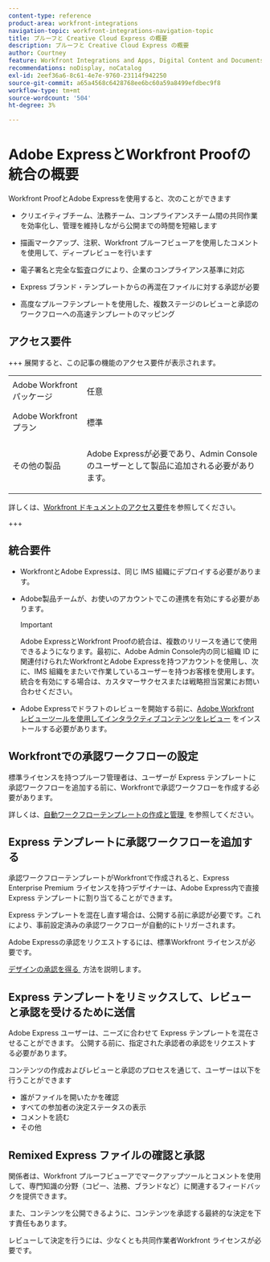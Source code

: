 ```yaml
---
content-type: reference
product-area: workfront-integrations
navigation-topic: workfront-integrations-navigation-topic
title: プルーフと Creative Cloud Express の概要
description: プルーフと Creative Cloud Express の概要
author: Courtney
feature: Workfront Integrations and Apps, Digital Content and Documents
recommendations: noDisplay, noCatalog
exl-id: 2eef36a6-8c61-4e7e-9760-23114f942250
source-git-commit: a65a4568c6428768ee6bc60a59a8499efdbec9f8
workflow-type: tm+mt
source-wordcount: '504'
ht-degree: 3%

---
```


# Adobe ExpressとWorkfront Proofの統合の概要

Workfront ProofとAdobe Expressを使用すると、次のことができます

* クリエイティブチーム、法務チーム、コンプライアンスチーム間の共同作業を効率化し、管理を維持しながら公開までの時間を短縮します

* 描画マークアップ、注釈、Workfront プルーフビューアを使用したコメントを使用して、ディープレビューを行います

* 電子署名と完全な監査ログにより、企業のコンプライアンス基準に対応


* Express ブランド・テンプレートからの再混在ファイルに対する承認が必要

* 高度なプルーフテンプレートを使用した、複数ステージのレビューと承認のワークフローへの高速テンプレートのマッピング

## アクセス要件

+++ 展開すると、この記事の機能のアクセス要件が表示されます。

<table style="table-layout:auto"> 
 <col> 
 <col> 
 <tbody> 
 <tr> 
   <td role="rowheader">Adobe Workfrontパッケージ</td> 
   <td> 
   <p>任意</p> 
   </td> 
  </tr> 
  <tr> 
   <td role="rowheader">Adobe Workfront プラン</td> 
   <td> 
   <p>標準 </p> 
  </td> 
  </tr> 
  <tr> 
   <td role="rowheader">その他の製品</td> 
   <td> 
   <p> Adobe Expressが必要であり、Admin Consoleのユーザーとして製品に追加される必要があります。 </p> </td> 
  </tr>
 </tbody> 
</table>

詳しくは、[Workfront ドキュメントのアクセス要件](/help/quicksilver/administration-and-setup/add-users/access-levels-and-object-permissions/access-level-requirements-in-documentation.md)を参照してください。

+++

## 統合要件

* WorkfrontとAdobe Expressは、同じ IMS 組織にデプロイする必要があります。

* Adobe製品チームが、お使いのアカウントでこの連携を有効にする必要があります。

  >[!IMPORTANT]
  >
  >Adobe ExpressとWorkfront Proofの統合は、複数のリリースを通じて使用できるようになります。最初に、Adobe Admin Console内の同じ組織 ID に関連付けられたWorkfrontとAdobe Expressを持つアカウントを使用し、次に、IMS 組織をまたいで作業しているユーザーを持つお客様を使用します。 統合を有効にする場合は、カスタマーサクセスまたは戦略担当営業にお問い合わせください。

* Adobe Expressでドラフトのレビューを開始する前に、[Adobe Workfront レビューツールを使用してインタラクティブコンテンツをレビュー &#x200B;](/help/quicksilver/review-and-approve-work/proofing/reviewing-proofs-within-workfront/review-a-proof/review-proof-in-web-viewer-extension.md) をインストールする必要があります。


## Workfrontでの承認ワークフローの設定

標準ライセンスを持つプルーフ管理者は、ユーザーが Express テンプレートに承認ワークフローを追加する前に、Workfrontで承認ワークフローを作成する必要があります。

詳しくは、[&#x200B; 自動ワークフローテンプレートの作成と管理 &#x200B;](/help/quicksilver/administration-and-setup/manage-workfront/configure-proofing/create-manage-automated-workflow-templates.md) を参照してください。

## Express テンプレートに承認ワークフローを追加する

承認ワークフローテンプレートがWorkfrontで作成されると、Express Enterprise Premium ライセンスを持つデザイナーは、Adobe Express内で直接 Express テンプレートに割り当てることができます。

Express テンプレートを混在し直す場合は、公開する前に承認が必要です。これにより、事前設定済みの承認ワークフローが自動的にトリガーされます。

Adobe Expressの承認をリクエストするには、標準Workfront ライセンスが必要です。

[&#x200B; デザインの承認を得る &#x200B;](https://helpx.adobe.com/express/web/share-and-publish/share-and-collaborate/request-approval.html) 方法を説明します。


## Express テンプレートをリミックスして、レビューと承認を受けるために送信

Adobe Express ユーザーは、ニーズに合わせて Express テンプレートを混在させることができます。 公開する前に、指定された承認者の承認をリクエストする必要があります。

コンテンツの作成およびレビューと承認のプロセスを通じて、ユーザーは以下を行うことができます

* 誰がファイルを開いたかを確認
* すべての参加者の決定ステータスの表示
* コメントを読む
* その他

<!--Learn how to get approval on designs.   
need link to help article-->

## Remixed Express ファイルの確認と承認

関係者は、Workfront プルーフビューアでマークアップツールとコメントを使用して、専門知識の分野（コピー、法務、ブランドなど）に関連するフィードバックを提供できます。

また、コンテンツを公開できるように、コンテンツを承認する最終的な決定を下す責任もあります。

レビューして決定を行うには、少なくとも共同作業者Workfront ライセンスが必要です。
